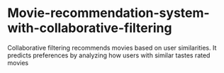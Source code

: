 # Movie-recommendation-system-with-collaborative-filtering
Collaborative filtering recommends movies based on user similarities. It predicts preferences by analyzing how users with similar tastes rated movies
